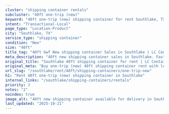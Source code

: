 ```yaml
---
cluster: "shipping container rentals"
subcluster: "40ft one-trip (new)"
keyword: "40ft one-trip (new) shipping container for rent Southlake, TX"
intent: "Transactional-Local"
page_type: "Location-Product"
city: "Southlake, TX"
service_type: "shipping container"
condition: "New"
size: "40ft"
title_tag: "40ft Gwf New shipping container Sales in Southlake | LC Container"
meta_description: "40ft new shipping container sales in Southlake. Fast delivery, competitive pricing. Serving shipping containers area. Quote ID: FIG. Call (214) 524-4168 for your free quote today."
original_title: "Southlake 40ft shipping container for rent | LC Container"
original_meta: "Buy one-trip (new) 40ft shipping container rent with local delivery in Southlake, TX. LC Container — local Since 2003. Request a fast quote today."
url_slug: "/southlake/rent/40ft/shipping-containers/one-trip-new"
h1: "Rent 40ft one-trip (new) shipping container in Southlake"
internal_links: "/southlake/shipping-containers/rentals"
priority: 3
notes: "2"
noindex: true
image_alt: "40ft new shipping container available for delivery in Southlake"
last_updated: "2025-10-21"
---
```


<!-- TODO: Add unique city/inventory copy, images, and internal links here. -->
